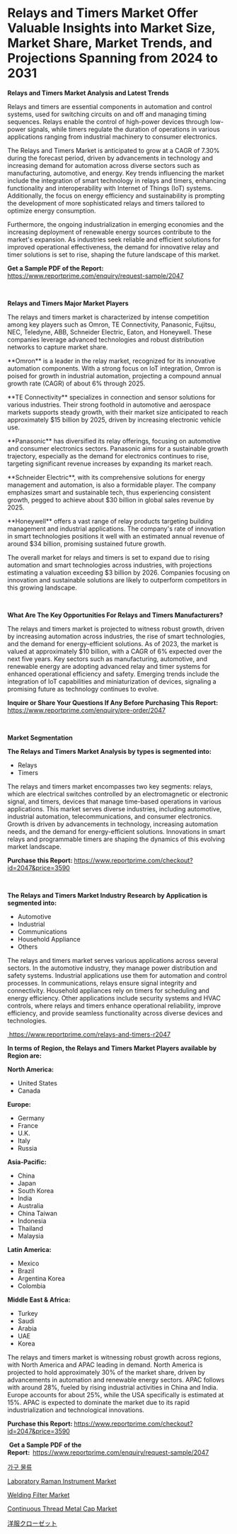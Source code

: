 <p><h1>Relays and Timers Market Offer Valuable Insights into Market Size, Market Share, Market Trends, and Projections Spanning from 2024 to 2031</h1></p><p><strong>Relays and Timers Market Analysis and Latest Trends</strong></p>
<p><p>Relays and timers are essential components in automation and control systems, used for switching circuits on and off and managing timing sequences. Relays enable the control of high-power devices through low-power signals, while timers regulate the duration of operations in various applications ranging from industrial machinery to consumer electronics. </p><p>The Relays and Timers Market is anticipated to grow at a CAGR of 7.30% during the forecast period, driven by advancements in technology and increasing demand for automation across diverse sectors such as manufacturing, automotive, and energy. Key trends influencing the market include the integration of smart technology in relays and timers, enhancing functionality and interoperability with Internet of Things (IoT) systems. Additionally, the focus on energy efficiency and sustainability is prompting the development of more sophisticated relays and timers tailored to optimize energy consumption. </p><p>Furthermore, the ongoing industrialization in emerging economies and the increasing deployment of renewable energy sources contribute to the market's expansion. As industries seek reliable and efficient solutions for improved operational effectiveness, the demand for innovative relay and timer solutions is set to rise, shaping the future landscape of this market.</p></p>
<p><strong>Get a Sample PDF of the Report:&nbsp;</strong> <a href="https://www.reportprime.com/enquiry/request-sample/2047">https://www.reportprime.com/enquiry/request-sample/2047</a></p>
<p>&nbsp;</p>
<p><strong>Relays and Timers Major Market Players</strong></p>
<p><p>The relays and timers market is characterized by intense competition among key players such as Omron, TE Connectivity, Panasonic, Fujitsu, NEC, Teledyne, ABB, Schneider Electric, Eaton, and Honeywell. These companies leverage advanced technologies and robust distribution networks to capture market share.</p><p>**Omron** is a leader in the relay market, recognized for its innovative automation components. With a strong focus on IoT integration, Omron is poised for growth in industrial automation, projecting a compound annual growth rate (CAGR) of about 6% through 2025.</p><p>**TE Connectivity** specializes in connection and sensor solutions for various industries. Their strong foothold in automotive and aerospace markets supports steady growth, with their market size anticipated to reach approximately $15 billion by 2025, driven by increasing electronic vehicle use.</p><p>**Panasonic** has diversified its relay offerings, focusing on automotive and consumer electronics sectors. Panasonic aims for a sustainable growth trajectory, especially as the demand for electronics continues to rise, targeting significant revenue increases by expanding its market reach.</p><p>**Schneider Electric**, with its comprehensive solutions for energy management and automation, is also a formidable player. The company emphasizes smart and sustainable tech, thus experiencing consistent growth, pegged to achieve about $30 billion in global sales revenue by 2025.</p><p>**Honeywell** offers a vast range of relay products targeting building management and industrial applications. The company's rate of innovation in smart technologies positions it well with an estimated annual revenue of around $34 billion, promising sustained future growth.</p><p>The overall market for relays and timers is set to expand due to rising automation and smart technologies across industries, with projections estimating a valuation exceeding $3 billion by 2026. Companies focusing on innovation and sustainable solutions are likely to outperform competitors in this growing landscape.</p></p>
<p>&nbsp;</p>
<p><strong>What Are The Key Opportunities For Relays and Timers Manufacturers?</strong></p>
<p><p>The relays and timers market is projected to witness robust growth, driven by increasing automation across industries, the rise of smart technologies, and the demand for energy-efficient solutions. As of 2023, the market is valued at approximately $10 billion, with a CAGR of 6% expected over the next five years. Key sectors such as manufacturing, automotive, and renewable energy are adopting advanced relay and timer systems for enhanced operational efficiency and safety. Emerging trends include the integration of IoT capabilities and miniaturization of devices, signaling a promising future as technology continues to evolve.</p></p>
<p><strong>Inquire or Share Your Questions If Any Before Purchasing This Report:</strong> <a href="https://www.reportprime.com/enquiry/pre-order/2047">https://www.reportprime.com/enquiry/pre-order/2047</a></p>
<p>&nbsp;</p>
<p><strong>Market Segmentation</strong></p>
<p><strong>The Relays and Timers Market Analysis by types is segmented into:</strong></p>
<p><ul><li>Relays</li><li>Timers</li></ul></p>
<p><p>The relays and timers market encompasses two key segments: relays, which are electrical switches controlled by an electromagnetic or electronic signal, and timers, devices that manage time-based operations in various applications. This market serves diverse industries, including automotive, industrial automation, telecommunications, and consumer electronics. Growth is driven by advancements in technology, increasing automation needs, and the demand for energy-efficient solutions. Innovations in smart relays and programmable timers are shaping the dynamics of this evolving market landscape.</p></p>
<p><strong>Purchase this Report:&nbsp;</strong><a href="https://www.reportprime.com/checkout?id=2047&price=3590">https://www.reportprime.com/checkout?id=2047&price=3590</a></p>
<p>&nbsp;</p>
<p><strong>The Relays and Timers Market Industry Research by Application is segmented into:</strong></p>
<p><ul><li>Automotive</li><li>Industrial</li><li>Communications</li><li>Household Appliance</li><li>Others</li></ul></p>
<p><p>The relays and timers market serves various applications across several sectors. In the automotive industry, they manage power distribution and safety systems. Industrial applications use them for automation and control processes. In communications, relays ensure signal integrity and connectivity. Household appliances rely on timers for scheduling and energy efficiency. Other applications include security systems and HVAC controls, where relays and timers enhance operational reliability, improve efficiency, and provide seamless functionality across diverse devices and technologies.</p></p>
<p><a href="https://www.reportprime.com/relays-and-timers-r2047">&nbsp;https://www.reportprime.com/relays-and-timers-r2047</a></p>
<p><strong>In terms of Region, the Relays and Timers Market Players available by Region are:</strong></p>
<p>
    <p> <strong> North America: </strong>
        <ul>
            <li>United States</li>
            <li>Canada</li>
        </ul>
        </p> 
    <p> <strong> Europe: </strong>
        <ul>
            <li>Germany</li>
            <li>France</li>
            <li>U.K.</li>
            <li>Italy</li>
            <li>Russia</li>
        </ul>
        </p> 
    <p> <strong> Asia-Pacific: </strong>
        <ul>
            <li>China</li>
            <li>Japan</li>
            <li>South Korea</li>
            <li>India</li>
            <li>Australia</li>
            <li>China Taiwan</li>
            <li>Indonesia</li>
            <li>Thailand</li>
            <li>Malaysia</li>
        </ul>
        </p> 
    <p> <strong> Latin America: </strong>
        <ul>
            <li>Mexico</li>
            <li>Brazil</li>
            <li>Argentina Korea</li>
            <li>Colombia</li>
        </ul>
        </p> 
    <p> <strong> Middle East & Africa: </strong>
        <ul>
            <li>Turkey</li>
            <li>Saudi</li>
            <li>Arabia</li>
            <li>UAE</li>
            <li>Korea</li>
        </ul>
    </p>
    </p>
<p><p>The relays and timers market is witnessing robust growth across regions, with North America and APAC leading in demand. North America is projected to hold approximately 30% of the market share, driven by advancements in automation and renewable energy sectors. APAC follows with around 28%, fueled by rising industrial activities in China and India. Europe accounts for about 25%, while the USA specifically is estimated at 15%. APAC is expected to dominate the market due to its rapid industrialization and technological innovations.</p></p>
<p><strong>Purchase this Report: </strong><a href="https://www.reportprime.com/checkout?id=2047&price=3590">https://www.reportprime.com/checkout?id=2047&price=3590</a></p>
<p>&nbsp;<strong>Get a Sample PDF of the Report:&nbsp;&nbsp;</strong><a href="https://www.reportprime.com/enquiry/request-sample/2047">https://www.reportprime.com/enquiry/request-sample/2047</a></p>
<p><strong></strong></p>
<p><p><a href="https://medium.com/@pwhkjukf5/%EA%B0%80%EA%B5%AC-%EB%AC%BC%EB%A5%98%EC%97%90-%EB%8C%80%ED%95%9C-%EA%B8%80%EB%A1%9C%EB%B2%8C-%EA%B4%80%EC%A0%90-%EC%8B%9C%EC%9E%A5-%EB%8F%99%ED%96%A5-%EB%8F%84%EC%A0%84-%EA%B3%BC%EC%A0%9C-%EB%B0%8F-%EC%98%88%EC%B8%A1-2024-2031-8d8dce14e5a8">가구 물류</a></p><p><a href="https://issuu.com/reportprime-2/docs/laboratory-raman-instrument-market-_23ed416b64a983">Laboratory Raman Instrument Market</a></p><p><a href="https://www.linkedin.com/pulse/future-ready-strategic-insights-global-welding-filter-market-g0a8e?trackingId=186%2FKwYvSBuH2%2B62mlk9LA%3D%3D">Welding Filter Market</a></p><p><a href="https://issuu.com/reportprime-2/docs/continuous-thread-metal-cap-market-_1cf511cc1e025e">Continuous Thread Metal Cap Market</a></p><p><a href="https://medium.com/@anabellewintheiser/%E3%82%B0%E3%83%AD%E3%83%BC%E3%83%90%E3%83%AB%E6%9C%8D%E9%A3%BE%E3%82%AF%E3%83%AD%E3%83%BC%E3%82%BC%E3%83%83%E3%83%88%E7%94%A3%E6%A5%AD-%E7%A8%AE%E9%A1%9E-%E3%82%A2%E3%83%97%E3%83%AA%E3%82%B1%E3%83%BC%E3%82%B7%E3%83%A7%E3%83%B3-%E5%B8%82%E5%A0%B4%E3%83%97%E3%83%AC%E3%83%BC%E3%83%A4%E3%83%BC-%E5%9C%B0%E5%9F%9F%E5%88%A5%E6%88%90%E9%95%B7%E5%88%86%E6%9E%90-%E3%81%8A%E3%82%88%E3%81%B3%E5%B0%86%E6%9D%A5%E3%81%AE%E3%82%B7%E3%83%8A%E3%83%AA%E3%82%AA-2024%E5%B9%B4-2031%E5%B9%B4-396d9f98e814">洋服クローゼット</a></p></p>